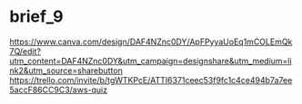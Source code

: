 # brief_9
https://www.canva.com/design/DAF4NZnc0DY/ApFPyyaUoEq1mCOLEmQk7Q/edit?utm_content=DAF4NZnc0DY&utm_campaign=designshare&utm_medium=link2&utm_source=sharebutton
https://trello.com/invite/b/tgWTKPcE/ATTI6371ceec53f9fc1c4ce494b7a7ee5accF86CC9C3/aws-quiz
